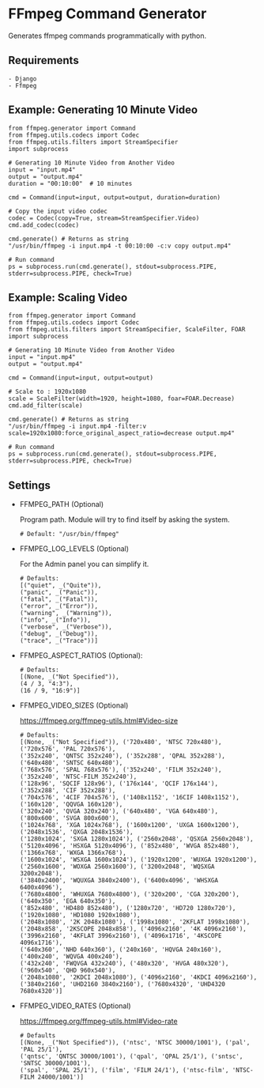 # FFmpeg Command Generator

Generates ffmpeg commands programmatically with python.

## Requirements
	- Django
	- Ffmpeg

## Example: Generating 10 Minute Video
```
from ffmpeg.generator import Command
from ffmpeg.utils.codecs import Codec
from ffmpeg.utils.filters import StreamSpecifier
import subprocess

# Generating 10 Minute Video from Another Video
input = "input.mp4"
output = "output.mp4"
duration = "00:10:00"  # 10 minutes

cmd = Command(input=input, output=output, duration=duration)

# Copy the input video codec
codec = Codec(copy=True, stream=StreamSpecifier.Video)
cmd.add_codec(codec)

cmd.generate() # Returns as string
"/usr/bin/ffmpeg -i input.mp4 -t 00:10:00 -c:v copy output.mp4"

# Run command
ps = subprocess.run(cmd.generate(), stdout=subprocess.PIPE, stderr=subprocess.PIPE, check=True)
```

## Example: Scaling Video
```
from ffmpeg.generator import Command
from ffmpeg.utils.codecs import Codec
from ffmpeg.utils.filters import StreamSpecifier, ScaleFilter, FOAR
import subprocess

# Generating 10 Minute Video from Another Video
input = "input.mp4"
output = "output.mp4"

cmd = Command(input=input, output=output)

# Scale to : 1920x1080
scale = ScaleFilter(width=1920, height=1080, foar=FOAR.Decrease)
cmd.add_filter(scale)

cmd.generate() # Returns as string
"/usr/bin/ffmpeg -i input.mp4 -filter:v scale=1920x1080:force_original_aspect_ratio=decrease output.mp4"

# Run command
ps = subprocess.run(cmd.generate(), stdout=subprocess.PIPE, stderr=subprocess.PIPE, check=True)
```

## Settings

* FFMPEG_PATH (Optional)
    
    Program path. Module will try to find itself by asking the system.

    ```# Default: "/usr/bin/ffmpeg"```
    

* FFMPEG_LOG_LEVELS (Optional)

    For the Admin panel you can simplify it.

    ```
    # Defaults: 
    [("quiet", _("Quite")),
    ("panic", _("Panic")),
    ("fatal", _("Fatal")),
    ("error", _("Error")),
    ("warning", _("Warning")),
    ("info", _("Info")),
    ("verbose", _("Verbose")),
    ("debug", _("Debug")),
    ("trace", _("Trace"))]
    ```

* FFMPEG_ASPECT_RATIOS (Optional):

    ```
    # Defaults:
    [(None, _("Not Specified")),
    (4 / 3, "4:3"),
    (16 / 9, "16:9")]
    ```

* FFMPEG_VIDEO_SIZES (Optional)

    https://ffmpeg.org/ffmpeg-utils.html#Video-size
    
    ```
    # Defaults:
    [(None, _("Not Specified")), ('720x480', 'NTSC 720x480'), ('720x576', 'PAL 720x576'),
    ('352x240', 'QNTSC 352x240'), ('352x288', 'QPAL 352x288'), ('640x480', 'SNTSC 640x480'),
    ('768x576', 'SPAL 768x576'), ('352x240', 'FILM 352x240'), ('352x240', 'NTSC-FILM 352x240'),
    ('128x96', 'SQCIF 128x96'), ('176x144', 'QCIF 176x144'), ('352x288', 'CIF 352x288'),
    ('704x576', '4CIF 704x576'), ('1408x1152', '16CIF 1408x1152'), ('160x120', 'QQVGA 160x120'),
    ('320x240', 'QVGA 320x240'), ('640x480', 'VGA 640x480'), ('800x600', 'SVGA 800x600'),
    ('1024x768', 'XGA 1024x768'), ('1600x1200', 'UXGA 1600x1200'), ('2048x1536', 'QXGA 2048x1536'),
    ('1280x1024', 'SXGA 1280x1024'), ('2560x2048', 'QSXGA 2560x2048'),
    ('5120x4096', 'HSXGA 5120x4096'), ('852x480', 'WVGA 852x480'), ('1366x768', 'WXGA 1366x768'),
    ('1600x1024', 'WSXGA 1600x1024'), ('1920x1200', 'WUXGA 1920x1200'),
    ('2560x1600', 'WOXGA 2560x1600'), ('3200x2048', 'WQSXGA 3200x2048'),
    ('3840x2400', 'WQUXGA 3840x2400'), ('6400x4096', 'WHSXGA 6400x4096'),
    ('7680x4800', 'WHUXGA 7680x4800'), ('320x200', 'CGA 320x200'), ('640x350', 'EGA 640x350'),
    ('852x480', 'HD480 852x480'), ('1280x720', 'HD720 1280x720'), ('1920x1080', 'HD1080 1920x1080'),
    ('2048x1080', '2K 2048x1080'), ('1998x1080', '2KFLAT 1998x1080'),
    ('2048x858', '2KSCOPE 2048x858'), ('4096x2160', '4K 4096x2160'),
    ('3996x2160', '4KFLAT 3996x2160'), ('4096x1716', '4KSCOPE 4096x1716'),
    ('640x360', 'NHD 640x360'), ('240x160', 'HQVGA 240x160'), ('400x240', 'WQVGA 400x240'),
    ('432x240', 'FWQVGA 432x240'), ('480x320', 'HVGA 480x320'), ('960x540', 'QHD 960x540'),
    ('2048x1080', '2KDCI 2048x1080'), ('4096x2160', '4KDCI 4096x2160'),
    ('3840x2160', 'UHD2160 3840x2160'), ('7680x4320', 'UHD4320 7680x4320')]
    ```

* FFMPEG_VIDEO_RATES (Optional)
    
    https://ffmpeg.org/ffmpeg-utils.html#Video-rate
    
    ```
    # Defaults
    [(None, _("Not Specified")), ('ntsc', 'NTSC 30000/1001'), ('pal', 'PAL 25/1'),
    ('qntsc', 'QNTSC 30000/1001'), ('qpal', 'QPAL 25/1'), ('sntsc', 'SNTSC 30000/1001'),
    ('spal', 'SPAL 25/1'), ('film', 'FILM 24/1'), ('ntsc-film', 'NTSC-FILM 24000/1001')]
    ```